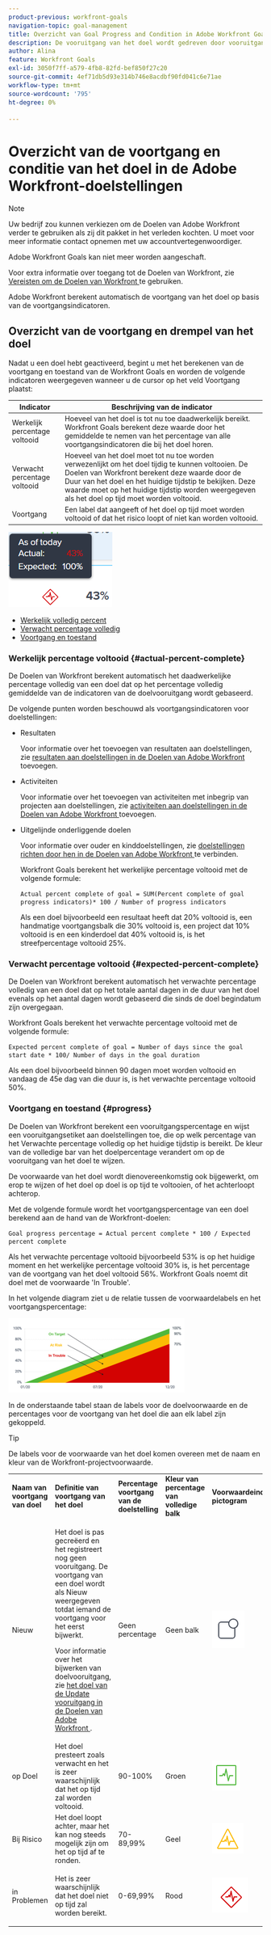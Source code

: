```yaml
---
product-previous: workfront-goals
navigation-topic: goal-management
title: Overzicht van Goal Progress and Condition in Adobe Workfront Goals
description: De vooruitgang van het doel wordt gedreven door vooruitgangsindicatoren zoals activiteiten, resultaten, of kinddoelstellingen. De voorwaarde van het doel wordt bepaald door de vooruitgang van het doel op het huidige tijdstip.
author: Alina
feature: Workfront Goals
exl-id: 3050f7ff-a579-4fb8-82fd-bef850f27c20
source-git-commit: 4ef71db5d93e314b746e8acdbf90fd041c6e71ae
workflow-type: tm+mt
source-wordcount: '795'
ht-degree: 0%

---
```


# Overzicht van de voortgang en conditie van het doel in de Adobe Workfront-doelstellingen

<!--Audited for P&P only: 4/2025-->

>[!NOTE]
>
>Uw bedrijf zou kunnen verkiezen om de Doelen van Adobe Workfront verder te gebruiken als zij dit pakket in het verleden kochten. U moet voor meer informatie contact opnemen met uw accountvertegenwoordiger.
>
>Adobe Workfront Goals kan niet meer worden aangeschaft.
>
>Voor extra informatie over toegang tot de Doelen van Workfront, zie [ Vereisten om de Doelen van Workfront ](../../workfront-goals/goal-management/access-needed-for-wf-goals.md) te gebruiken.

<!--Old:
>[!IMPORTANT]
>
>Your organization must have the following to use the functionality described in this article:
>
>
>* For the new plan and license structure:
>
>   * An Ultimate plan 
>    
>* For the current plan and license structure: 
>
>   * A Pro or higher 
>   * An Adobe Workfront Goals license in addition to a Workfront license.
>
> Contact your Workfront account manager to learn about a Workfront Goals license.-->


Adobe Workfront berekent automatisch de voortgang van het doel op basis van de voortgangsindicatoren.

## Overzicht van de voortgang en drempel van het doel

Nadat u een doel hebt geactiveerd, begint u met het berekenen van de voortgang en toestand van de Workfront Goals en worden de volgende indicatoren weergegeven wanneer u de cursor op het veld Voortgang plaatst:

| Indicator | Beschrijving van de indicator |
|---|---|
| Werkelijk percentage voltooid | Hoeveel van het doel is tot nu toe daadwerkelijk bereikt. Workfront Goals berekent deze waarde door het gemiddelde te nemen van het percentage van alle voortgangsindicatoren die bij het doel horen. |
| Verwacht percentage voltooid | Hoeveel van het doel moet tot nu toe worden verwezenlijkt om het doel tijdig te kunnen voltooien. De Doelen van Workfront berekent deze waarde door de Duur van het doel en het huidige tijdstip te bekijken. Deze waarde moet op het huidige tijdstip worden weergegeven als het doel op tijd moet worden voltooid. |
| Voortgang | Een label dat aangeeft of het doel op tijd moet worden voltooid of dat het risico loopt of niet kan worden voltooid. |

![ In probleem ](assets/in-trouble-goal-progress-expanded.png)

<!--drafted for the redesign: replace the screen shot above with the redesigned one which is white, not black-->

* [ Werkelijk volledig percent ](#actual-percent-complete)
* [ Verwacht percentage volledig ](#expected-percent-complete)
* [Voortgang en toestand](#progress)

### Werkelijk percentage voltooid {#actual-percent-complete}

De Doelen van Workfront berekent automatisch het daadwerkelijke percentage volledig van een doel dat op het percentage volledig gemiddelde van de indicatoren van de doelvooruitgang wordt gebaseerd.

De volgende punten worden beschouwd als voortgangsindicatoren voor doelstellingen:

* Resultaten

  Voor informatie over het toevoegen van resultaten aan doelstellingen, zie [ resultaten aan doelstellingen in de Doelen van Adobe Workfront ](../../workfront-goals/results-and-activities/add-results-to-goals.md) toevoegen.

* Activiteiten

  Voor informatie over het toevoegen van activiteiten met inbegrip van projecten aan doelstellingen, zie [ activiteiten aan doelstellingen in de Doelen van Adobe Workfront ](../../workfront-goals/results-and-activities/add-activities-to-goals.md) toevoegen.

* Uitgelijnde onderliggende doelen

  Voor informatie over ouder en kinddoelstellingen, zie [ doelstellingen richten door hen in de Doelen van Adobe Workfront ](../../workfront-goals/goal-alignment/align-goals-by-connecting-them.md) te verbinden.

  Workfront Goals berekent het werkelijke percentage voltooid met de volgende formule:

  ```
  Actual percent complete of goal = SUM(Percent complete of goal progress indicators)* 100 / Number of progress indicators
  ```

  Als een doel bijvoorbeeld een resultaat heeft dat 20% voltooid is, een handmatige voortgangsbalk die 30% voltooid is, een project dat 10% voltooid is en een kinderdoel dat 40% voltooid is, is het streefpercentage voltooid 25%.

### Verwacht percentage voltooid {#expected-percent-complete}

De Doelen van Workfront berekent automatisch het verwachte percentage volledig van een doel dat op het totale aantal dagen in de duur van het doel evenals op het aantal dagen wordt gebaseerd die sinds de doel begindatum zijn overgegaan.

Workfront Goals berekent het verwachte percentage voltooid met de volgende formule:

```
Expected percent complete of goal = Number of days since the goal start date * 100/ Number of days in the goal duration
```

Als een doel bijvoorbeeld binnen 90 dagen moet worden voltooid en vandaag de 45e dag van die duur is, is het verwachte percentage voltooid 50%.

### Voortgang en toestand {#progress}

De Doelen van Workfront berekent een vooruitgangspercentage en wijst een vooruitgangsetiket aan doelstellingen toe, die op welk percentage van het Verwachte percentage volledig op het huidige tijdstip is bereikt. De kleur van de volledige bar van het doelpercentage verandert om op de vooruitgang van het doel te wijzen.

De voorwaarde van het doel wordt dienovereenkomstig ook bijgewerkt, om erop te wijzen of het doel op doel is op tijd te voltooien, of het achterloopt achterop.

Met de volgende formule wordt het voortgangspercentage van een doel berekend aan de hand van de Workfront-doelen:

```
Goal progress percentage = Actual percent complete * 100 / Expected percent complete
```

Als het verwachte percentage voltooid bijvoorbeeld 53% is op het huidige moment en het werkelijke percentage voltooid 30% is, is het percentage van de voortgang van het doel voltooid 56%. Workfront Goals noemt dit doel met de voorwaarde &#39;In Trouble&#39;.

In het volgende diagram ziet u de relatie tussen de voorwaardelabels en het voortgangspercentage:

![ in kaart gebrachte de statusetiketten van de Voortgang ](assets/progress-status-labels-charted-after-match-with-project-condition-350x147.png)

In de onderstaande tabel staan de labels voor de doelvoorwaarde en de percentages voor de voortgang van het doel die aan elk label zijn gekoppeld.

>[!TIP]
>
>De labels voor de voorwaarde van het doel komen overeen met de naam en kleur van de Workfront-projectvoorwaarde.

<table style="table-layout:auto"> 
 <col> 
 <col> 
 <col> 
 <col> 
 <tbody> 
  <tr> 
   <td><b>Naam van voortgang van doel</b></td> 
   <td><b>Definitie van voortgang van het doel</b></td> 
   <td><b>Percentage voortgang van de doelstelling</b></td> 
   <td><b>Kleur van percentage van volledige balk</b></td> 
   <td><b>Voorwaardeindicator, pictogram</b></td> 
  </tr> 
  <tr> 
   <td>Nieuw</td> 
   <td> <p>Het doel is pas gecreëerd en het registreert nog geen vooruitgang. De voortgang van een doel wordt als Nieuw weergegeven totdat iemand de voortgang voor het eerst bijwerkt. </p> <p>Voor informatie over het bijwerken van doelvooruitgang, zie <a href="../../workfront-goals/goal-review-and-workfront-goals-sections/check-in-goals.md" class="MCXref xref"> het doel van de Update vooruitgang in de Doelen van Adobe Workfront </a>.</p> </td> 
   <td>Geen percentage</td> 
   <td>Geen balk</td> 
   <td><img src="assets/new-goal-icon-condition.png" alt="new_target_icon_condition.png"></td>
  </tr> 
  <tr> 
   <td> <p><span> op Doel </span> </p> </td> 
   <td>Het doel presteert zoals verwacht en het is zeer waarschijnlijk dat het op tijd zal worden voltooid. </td> 
   <td>90-100%</td> 
   <td>Groen</td> 
    <td><img src="assets/on-target-icon-condition.png" alt="on_target_icon_condition.png"></td>
  </tr> 
  <tr> 
   <td> <p><span> Bij Risico </span> </p> </td> 
   <td>Het doel loopt achter, maar het kan nog steeds mogelijk zijn om het op tijd af te ronden. </td> 
   <td>70-89,99%</td> 
   <td>Geel</td>
   <td><img src="assets/at-risk-icon-condition.png" alt="at_risk_icon_condition.png"></td> 
  </tr> 
  <tr> 
   <td> <p><span> in Problemen </span> </p> </td> 
   <td> <p>Het is zeer waarschijnlijk dat het doel niet op tijd zal worden bereikt. </p> </td> 
   <td>0-69,99%</td> 
   <td>Rood</td> 
   <td><img src="assets/in-trouble-icon-condition.png" alt="in_Probleem_pictogram_voorwaarde.png"></td> 
  </tr> 
 </tbody> 
</table>
